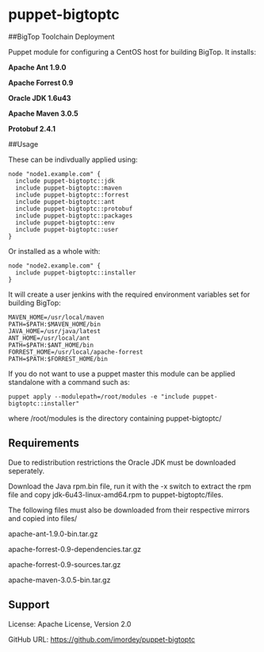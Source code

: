 puppet-bigtoptc
===============

##BigTop Toolchain Deployment

Puppet module for configuring a CentOS host for building BigTop. It installs:

**Apache Ant 1.9.0**

**Apache Forrest 0.9**

**Oracle JDK 1.6u43**

**Apache Maven 3.0.5**

**Protobuf 2.4.1**

##Usage

These can be indivdually applied using:


	node "node1.example.com" {
	  include puppet-bigtoptc::jdk
	  include puppet-bigtoptc::maven
	  include puppet-bigtoptc::forrest
	  include puppet-bigtoptc::ant
	  include puppet-bigtoptc::protobuf
	  include puppet-bigtoptc::packages
	  include puppet-bigtoptc::env
	  include puppet-bigtoptc::user
	}

Or installed as a whole with:

	node "node2.example.com" {
	  include puppet-bigtoptc::installer
	}

It will create a user jenkins with the required  environment variables set for building BigTop:

	MAVEN_HOME=/usr/local/maven
	PATH=$PATH:$MAVEN_HOME/bin
	JAVA_HOME=/usr/java/latest
	ANT_HOME=/usr/local/ant
	PATH=$PATH:$ANT_HOME/bin
	FORREST_HOME=/usr/local/apache-forrest
	PATH=$PATH:$FORREST_HOME/bin
	
If you do not want to use a puppet master this module can be applied standalone with a command such as:

	puppet apply --modulepath=/root/modules -e "include puppet-bigtoptc::installer"
	
where /root/modules is the directory containing puppet-bigtoptc/

## Requirements

Due to redistribution restrictions the Oracle JDK must be downloaded seperately. 

Download the Java rpm.bin file, run it with the -x switch to extract the rpm file and copy jdk-6u43-linux-amd64.rpm to puppet-bigtoptc/files.

The following files must also be downloaded from their respective mirrors and copied into files/

apache-ant-1.9.0-bin.tar.gz

apache-forrest-0.9-dependencies.tar.gz

apache-forrest-0.9-sources.tar.gz

apache-maven-3.0.5-bin.tar.gz

## Support

License: Apache License, Version 2.0

GitHub URL: https://github.com/imordey/puppet-bigtoptc